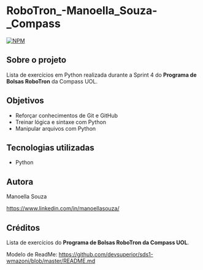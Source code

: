 # RoboTron_-Manoella_Souza-_Compass
[![NPM](https://img.shields.io/npm/l/react)](https://github.com/manoellasouza/RoboTron_-Manoella_Souza-_Compass/blob/main/LICENSE) 

## Sobre o projeto

Lista de exercícios em Python realizada durante a Sprint 4 do **Programa de Bolsas RoboTron** da Compass UOL. 

## Objetivos 
- Reforçar conhecimentos de Git e GitHub 
- Treinar lógica e sintaxe com Python
- Manipular arquivos com Python

## Tecnologias utilizadas
- Python

## Autora

Manoella Souza

https://www.linkedin.com/in/manoellasouza/

## Créditos
Lista de exercícios do **Programa de Bolsas RoboTron da Compass UOL**.

Modelo de ReadMe: https://github.com/devsuperior/sds1-wmazoni/blob/master/README.md

